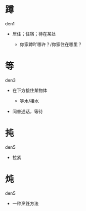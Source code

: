 # 蹲

den1

- 居住；住宿；待在某处

  - 你家蹲吖哪许？/你家住在哪里？

# 等

den3

- 在下方接住某物体

  - 等水/接水
  
- 同普通话，等待

# 扽

den5

- 拉紧

# 炖

den5

- 一种烹饪方法

